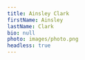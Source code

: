 ```yaml
---
title: Ainsley Clark
firstName: Ainsley
lastName: Clark
bio: null
photo: images/photo.png
headless: true
---
```

